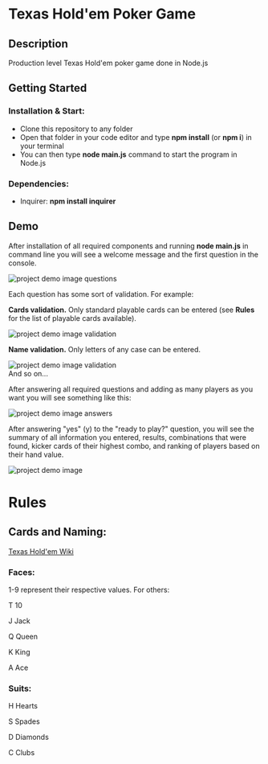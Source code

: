 # Texas Hold'em Poker Game
## Description
Production level Texas Hold'em poker game done in Node.js
## Getting Started
### Installation & Start:
* Clone this repository to any folder
* Open that folder in your code editor and type **npm install** (or **npm i**) in your terminal
* You can then type **node main.js** command to start the program in Node.js
### Dependencies:
* Inquirer: **npm install inquirer**
## Demo
  After installation of all required components and running **node main.js** in command line you will see a welcome message and the first question in the console.
  
  ![project demo image questions](https://i.ibb.co/QYxwb5T/Screenshot-line-question.png)
  
  Each question has some sort of validation. For example:
  
  **Cards validation.** Only standard playable cards can be entered (see **Rules** for the list of playable cards available).
  
  ![project demo image validation](https://i.ibb.co/H47d2tz/community-cards-validation.png)
  
  **Name validation.** Only letters of any case can be entered.
  
  ![project demo image validation](https://i.ibb.co/cTtZmPv/name-validation.png)   
  And so on...
  
  After answering all required questions and adding as many players as you want you will see something like this:
  
  ![project demo image answers](https://i.ibb.co/CKhd3jZ/Screenshot-lines-of-answers.png)
  
  After answering "yes" (y) to the "ready to play?" question, you will see the summary of all information you entered, results, combinations that were found, kicker cards of their highest combo, and ranking of players based on their hand value.
  
  ![project demo image](https://i.ibb.co/ysSVGv7/Screenshot-61.png)

# Rules
## Cards and Naming:

[Texas Hold'em Wiki](https://en.wikipedia.org/wiki/Texas_hold_'em)

### Faces:

1-9 represent their respective values. For others:

T	10

J	Jack

Q	Queen

K	King

A	Ace

### Suits:

H	Hearts

S	Spades

D	Diamonds

C	Clubs
